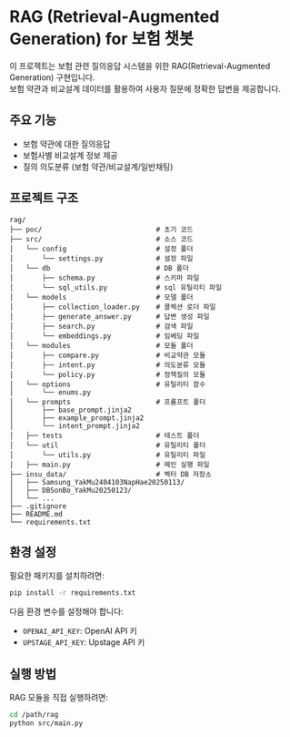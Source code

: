 # RAG (Retrieval-Augmented Generation) for 보험 챗봇

이 프로젝트는 보험 관련 질의응답 시스템을 위한 RAG(Retrieval-Augmented Generation) 구현입니다.   
보험 약관과 비교설계 데이터를 활용하여 사용자 질문에 정확한 답변을 제공합니다.

## 주요 기능

- 보험 약관에 대한 질의응답
- 보험사별 비교설계 정보 제공
- 질의 의도분류 (보험 약관/비교설계/일반채팅)

## 프로젝트 구조

```
rag/
├── poc/                            # 초기 코드
├── src/                            # 소스 코드
│   └── config                      # 설정 폴더
│       └── settings.py             # 설정 파일
│   └── db                          # DB 폴더
│       ├── schema.py               # 스키마 파일
│       └── sql_utils.py            # sql 유틸리티 파일
│   └── models                      # 모델 폴더
│       ├── collection_loader.py    # 콜렉션 로더 파일
│       ├── generate_answer.py      # 답변 생성 파일
│       ├── search.py               # 검색 파일
│       └── embeddings.py           # 임베딩 파일
│   └── modules                     # 모듈 폴더
│       ├── compare.py              # 비교약관 모듈
│       ├── intent.py               # 의도분류 모듈
│       └── policy.py               # 정책질의 모듈
│   └── options                     # 유틸리티 함수
│       └── enums.py
│   └── prompts                     # 프롬프트 폴더
│       ├── base_prompt.jinja2
│       ├── example_prompt.jinja2
│       └── intent_prompt.jinja2
│   ├── tests                       # 테스트 폴더
│   └── util                        # 유틸리티 폴더
│       └── utils.py                # 유틸리티 파일
│   ├── main.py                     # 메인 실행 파일
├── insu_data/                      # 벡터 DB 저장소
│   ├── Samsung_YakMu2404103NapHae20250113/
│   ├── DBSonBo_YakMu20250123/
│   └── ...
├── .gitignore                      
├── README.md
└── requirements.txt
```

## 환경 설정

필요한 패키지를 설치하려면:

```bash
pip install -r requirements.txt
```

다음 환경 변수를 설정해야 합니다:
- `OPENAI_API_KEY`: OpenAI API 키
- `UPSTAGE_API_KEY`: Upstage API 키

## 실행 방법

RAG 모듈을 직접 실행하려면:

```bash
cd /path/rag
python src/main.py
```

